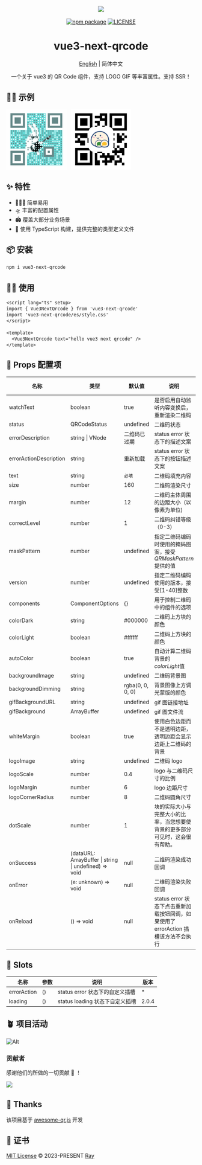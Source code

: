 <p align="center">
  <a href="https://github.com/XiaoDaiGua-Ray/vue3-next-qrcode">
    <img width="216" src="https://avatars.githubusercontent.com/u/51957438?v=4">
  </a>
</p>
<p align="center">
  <a href="https://www.npmjs.com/package/vue3-next-qrcode?activeTab=readme"><img src="https://img.shields.io/npm/v/vue3-next-qrcode.svg" alt="npm package"></a>
  <a href="https://github.com/XiaoDaiGua-Ray/vue3-next-qrcode/blob/main/LICENSE"><img src="https://img.shields.io/github/license/XiaoDaiGua-Ray/vue3-next-qrcode" alt="LICENSE"></a>
</p>

<div align="center">

# vue3-next-qrcode

[English](https://github.com/XiaoDaiGua-Ray/vue3-next-qrcode/blob/main/README.md) | 简体中文

一个关于 vue3 的 QR Code 组件，支持 LOGO GIF 等丰富属性。支持 SSR！

</div>

## 🏄‍♀️ 示例

<div style="display: flex;gap: 8px 12px;">
  <img src="./assets/q1.gif" />
  <img src="./assets/q2.png" />
</div>

## ✨ 特性

- 🏄🏼‍♂️ 简单易用
- 🛸 丰富的配置属性
- 🏟️ 覆盖大部分业务场景
- 🎯 使用 TypeScript 构建，提供完整的类型定义文件

## 📦 安装

```bash
npm i vue3-next-qrcode
```

## 🤹‍♀️ 使用

```vue
<script lang="ts" setup>
import { Vue3NextQrcode } from 'vue3-next-qrcode'
import 'vue3-next-qrcode/es/style.css'
</script>

<template>
  <Vue3NextQrcode text="hello vue3 next qrcode" />
</template>
```

## 🤺 Props 配置项

| **名称**               | **类型**                                              | **默认值**       | **说明**                                                                           | **版本** |
| ---------------------- | ----------------------------------------------------- | ---------------- | ---------------------------------------------------------------------------------- | -------- |
| watchText              | boolean                                               | true             | 是否启用自动监听内容变换后，重新渲染二维码                                         | \*       |
| status                 | QRCodeStatus                                          | undefined        | 二维码状态                                                                         | \*       |
| errorDescription       | string \| VNode                                       | 二维码已过期     | status error 状态下的描述文案                                                      | \*       |
| errorActionDescription | string                                                | 重新加载         | status error 状态下的按钮描述文案                                                  | \*       |
| text                   | string                                                | `必填`           | 二维码填充内容                                                                     | \*       |
| size                   | number                                                | 160              | 二维码渲染尺寸                                                                     | \*       |
| margin                 | number                                                | 12               | 二维码主体周围的边距大小（以像素为单位)                                            | \*       |
| correctLevel           | number                                                | 1                | 二维码纠错等级（0-3）                                                              | \*       |
| maskPattern            | number                                                | undefined        | 指定二维码编码时使用的掩码图案，接受*QRMaskPattern*提供的值                        | \*       |
| version                | number                                                | undefined        | 指定二维码编码使用的版本，接受[1-40]整数                                           | \*       |
| components             | ComponentOptions                                      | {}               | 用于控制二维码中的组件的选项                                                       | \*       |
| colorDark              | string                                                | #000000          | 二维码上方块的颜色                                                                 | \*       |
| colorLight             | boolean                                               | #ffffff          | 二维码上方块的颜色                                                                 | \*       |
| autoColor              | boolean                                               | true             | 自动计算二维码背景的*colorLight*值                                                 | \*       |
| backgroundImage        | string                                                | undefined        | 二维码背景图                                                                       | \*       |
| backgroundDimming      | string                                                | rgba(0, 0, 0, 0) | 背景图像上方调光蒙版的颜色                                                         | \*       |
| gifBackgroundURL       | string                                                | undefined        | gif 图链接地址                                                                     | \*       |
| gifBackground          | ArrayBuffer                                           | undefined        | gif 图文件流                                                                       | \*       |
| whiteMargin            | boolean                                               | true             | 使用白色边距而不是透明边距，透明边距会显示边距上二维码的背景                       | \*       |
| logoImage              | string                                                | undefined        | 二维码 logo                                                                        | \*       |
| logoScale              | number                                                | 0.4              | logo 与二维码尺寸的比例                                                            | \*       |
| logoMargin             | number                                                | 6                | logo 边距尺寸                                                                      | \*       |
| logoCornerRadius       | number                                                | 8                | 二维码圆角尺寸                                                                     | \*       |
| dotScale               | number                                                | 1                | 块的实际大小与完整大小的比率，当您想要使背景的更多部分可见时，这会很有帮助。       | \*       |
| onSuccess              | (dataURL: ArrayBuffer \| string \| undefined) => void | null             | 二维码渲染成功回调                                                                 | \*       |
| onError                | (e: unknown) => void                                  | null             | 二维码渲染失败回调                                                                 | \*       |
| onReload               | () => void                                            | null             | status error 状态下点击重新加载按钮回调，如果使用了 errorAction 插槽该方法不会执行 | \*       |

## 🔧 Slots

| **名称**    | **参数** | **说明**                        | **版本** |
| ----------- | -------- | ------------------------------- | -------- |
| errorAction | ()       | status error 状态下的自定义插槽 | \*       |
| loading     | ()       | status loading 状态下自定义插槽 | 2.0.4    |

## 🪴 项目活动

![Alt](https://repobeats.axiom.co/api/embed/7802e3c093747ad0cf1dbda3937e7a34500428ad.svg 'Repobeats analytics image')

### 贡献者

感谢他们的所做的一切贡献 🐝 ！

<a href="https://github.com/XiaoDaiGua-Ray/vue3-next-qrcode/graphs/contributors">
  <img src="https://contrib.rocks/image?repo=XiaoDaiGua-Ray/vue3-next-qrcode" />
</a>

## 🌸 Thanks

该项目基于 [awesome-qr.js](https://github.com/SumiMakito/Awesome-qr.js/blob/master/README.md) 开发

## 📄 证书

[MIT License](https://github.com/XiaoDaiGua-Ray/vue3-next-qrcode/blob/main/LICENSE) © 2023-PRESENT [Ray](https://github.com/XiaoDaiGua-Ray/vue3-next-qrcode)

